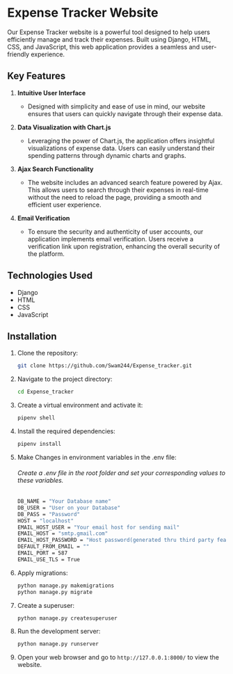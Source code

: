 # Expense Tracker Website

Our Expense Tracker website is a powerful tool designed to help users efficiently manage and track their expenses. Built using Django, HTML, CSS, and JavaScript, this web application provides a seamless and user-friendly experience.

## Key Features

1. **Intuitive User Interface**
   - Designed with simplicity and ease of use in mind, our website ensures that users can quickly navigate through their expense data.

2. **Data Visualization with Chart.js**
   - Leveraging the power of Chart.js, the application offers insightful visualizations of expense data. Users can easily understand their spending patterns through dynamic charts and graphs.

3. **Ajax Search Functionality**
   - The website includes an advanced search feature powered by Ajax. This allows users to search through their expenses in real-time without the need to reload the page, providing a smooth and efficient user experience.

4. **Email Verification**
   - To ensure the security and authenticity of user accounts, our application implements email verification. Users receive a verification link upon registration, enhancing the overall security of the platform.

## Technologies Used

- Django
- HTML
- CSS
- JavaScript

## Installation

1. Clone the repository:
    ```bash
    git clone https://github.com/Swam244/Expense_tracker.git
    ```

2. Navigate to the project directory:
    ```bash
    cd Expense_tracker
    ```

3. Create a virtual environment and activate it:
    ```bash
    pipenv shell
    ```

4. Install the required dependencies:
    ```bash
    pipenv install
    ```
7. Make Changes in environment variables in the .env file:
    ###### Create a .env file in the root folder and set your corresponding values to these variables.
    ```bash
    DB_NAME = "Your Database name"
    DB_USER = "User on your Database"
    DB_PASS = "Password"
    HOST = "localhost"
    EMAIL_HOST_USER = "Your email host for sending mail"
    EMAIL_HOST = "smtp.gmail.com"
    EMAIL_HOST_PASSWORD = "Host password(generated thru third party feature of google mail)"
    DEFAULT_FROM_EMAIL = ""
    EMAIL_PORT = 587
    EMAIL_USE_TLS = True
    ```


5. Apply migrations:
    ```bash
    python manage.py makemigrations
    python manage.py migrate
    ```

6. Create a superuser:
    ```bash
    python manage.py createsuperuser
    ```
8. Run the development server:
    ```bash
    python manage.py runserver
    ```

9. Open your web browser and go to `http://127.0.0.1:8000/` to view the website.






